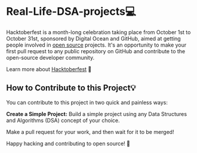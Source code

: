 # Real-Life-DSA-projects💻

Hacktoberfest is a month-long celebration taking place from October 1st to October 31st, sponsored by Digital Ocean and GitHub, aimed at getting people involved in [open source](https://github.com/open-source) projects. It's an opportunity to make your first pull request to any public repository on GitHub and contribute to the open-source developer community.

Learn more about [Hacktoberfest](https://hacktoberfest.digitalocean.com/) 🎃


## How to Contribute to this Project💡

You can contribute to this project in two quick and painless ways:

**Create a Simple Project:** Build a simple project using any Data Structures and Algorithms (DSA) concept of your choice.

Make a pull request for your work, and then wait for it to be merged!

Happy hacking and contributing to open source! 🚀

